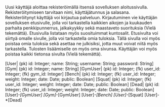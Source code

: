 Uusi käyttäjä aloittaa rekisteröimällä itsensä sovelluksen aloitussivulla. Rekisteröitymiseen tarvitaan nimi, käyttäjätunnus ja salasana. Rekisteröitynyt käyttäjä voi kirjautua palveluun. Kirjautuminen vie käyttäjän sovelluksen etusivulle, jolla voi tarkastella kaikkien aikojen ja kuukauden parhaita penkkipunnerrus, jalkakyykky sekä maastaveto suorituksia (Vielä tekemättä). Etusivulla listataan myös suosituimmat kuntosalit. Etusivulta voi siirtyä omalle sivulle, jolla voi tarkastella omia tuloksia. Tällä sivulla voi myös poistaa omia tuloksia sekä asettaa ne julkisiksi, jotta muut voivat niitä myös tarkastella. Tulosten lisäämiselle on myös oma sivunsa. Käyttäjän voi myös poistaa kaikki tietonsa sivulta (Vielä tekemättä).

[User| (pk) id: Integer; name: String; username: String; password: String]
[Gym| (pk) id: Integer; name: String]
[GymUser| (pk) id: Integer; (fk) user_id: Integer; (fk) gym_id: Integer]
[Bench| (pk) id: Integer; (fk) user_id: Integer; weight: Integer; date: Date; public: Boolean]
[Squat| (pk) id: Integer; (fk) user_id: Integer; weight: Integer; date: Date; public: Boolean]
[Dead| (pk) id: Integer; (fk) user_id: Integer; weight: Integer; date: Date; public: Boolean]
[User]*-[GymUser]
[Gym]*-[GymUser]
[User]-*[Bench]
[User]-*[Squat]
[User]-*[Dead]
